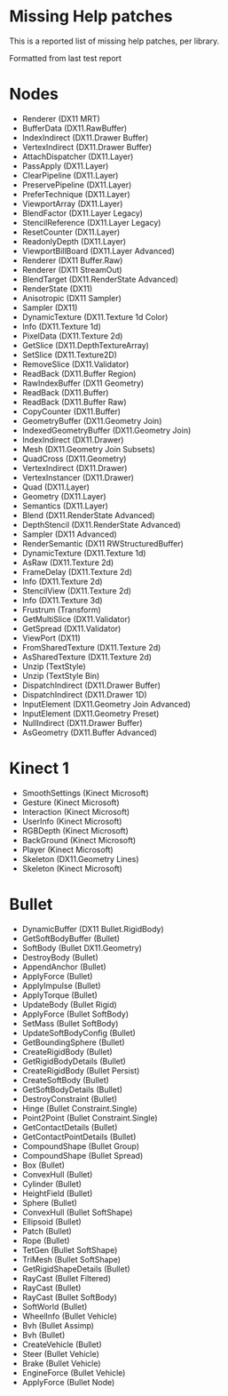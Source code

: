 Missing Help patches
=========

This is a reported list of missing help patches, per library.

Formatted from last test report

# Nodes
* Renderer (DX11 MRT)
* BufferData (DX11.RawBuffer)
* IndexIndirect (DX11.Drawer Buffer)
* VertexIndirect (DX11.Drawer Buffer)
* AttachDispatcher (DX11.Layer)
* PassApply (DX11.Layer)
* ClearPipeline (DX11.Layer)
* PreservePipeline (DX11.Layer)
* PreferTechnique (DX11.Layer)
* ViewportArray (DX11.Layer)
* BlendFactor (DX11.Layer Legacy)
* StencilReference (DX11.Layer Legacy)
* ResetCounter (DX11.Layer)
* ReadonlyDepth (DX11.Layer)
* ViewportBillBoard (DX11.Layer Advanced)
* Renderer (DX11 Buffer.Raw)
* Renderer (DX11 StreamOut)
* BlendTarget (DX11.RenderState Advanced)
* RenderState (DX11)
* Anisotropic (DX11 Sampler)
* Sampler (DX11)
* DynamicTexture (DX11.Texture 1d Color)
* Info (DX11.Texture 1d)
* PixelData (DX11.Texture 2d)
* GetSlice (DX11.DepthTextureArray)
* SetSlice (DX11.Texture2D)
* RemoveSlice (DX11.Validator)
* ReadBack (DX11.Buffer Region)
* RawIndexBuffer (DX11 Geometry)
* ReadBack (DX11.Buffer)
* ReadBack (DX11.Buffer Raw)
* CopyCounter (DX11.Buffer)
* GeometryBuffer (DX11.Geometry Join)
* IndexedGeometryBuffer (DX11.Geometry Join)
* IndexIndirect (DX11.Drawer)
* Mesh (DX11.Geometry Join Subsets)
* QuadCross (DX11.Geometry)
* VertexIndirect (DX11.Drawer)
* VertexInstancer (DX11.Drawer)
* Quad (DX11.Layer)
* Geometry (DX11.Layer)
* Semantics (DX11.Layer)
* Blend (DX11.RenderState Advanced)
* DepthStencil (DX11.RenderState Advanced)
* Sampler (DX11 Advanced)
* RenderSemantic (DX11 RWStructuredBuffer)
* DynamicTexture (DX11.Texture 1d)
* AsRaw (DX11.Texture 2d)
* FrameDelay (DX11.Texture 2d)
* Info (DX11.Texture 2d)
* StencilView (DX11.Texture 2d)
* Info (DX11.Texture 3d)
* Frustrum (Transform)
* GetMultiSlice (DX11.Validator)
* GetSpread (DX11.Validator)
* ViewPort (DX11)
* FromSharedTexture (DX11.Texture 2d)
* AsSharedTexture (DX11.Texture 2d)
* Unzip (TextStyle)
* Unzip (TextStyle Bin)
* DispatchIndirect (DX11.Drawer Buffer)
* DispatchIndirect (DX11.Drawer 1D)
* InputElement (DX11.Geometry Join Advanced)
* InputElement (DX11.Geometry Preset)
* NullIndirect (DX11.Drawer Buffer)
* AsGeometry (DX11.Buffer Advanced)

# Kinect 1
* SmoothSettings (Kinect Microsoft)
* Gesture (Kinect Microsoft)
* Interaction (Kinect Microsoft)
* UserInfo (Kinect Microsoft)
* RGBDepth (Kinect Microsoft)
* BackGround (Kinect Microsoft)
* Player (Kinect Microsoft)
* Skeleton (DX11.Geometry Lines)
* Skeleton (Kinect Microsoft)

# Bullet
* DynamicBuffer (DX11 Bullet.RigidBody)
* GetSoftBodyBuffer (Bullet)
* SoftBody (Bullet DX11.Geometry)
* DestroyBody (Bullet)
* AppendAnchor (Bullet)
* ApplyForce (Bullet)
* ApplyImpulse (Bullet)
* ApplyTorque (Bullet)
* UpdateBody (Bullet Rigid)
* ApplyForce (Bullet SoftBody)
* SetMass (Bullet SoftBody)
* UpdateSoftBodyConfig (Bullet)
* GetBoundingSphere (Bullet)
* CreateRigidBody (Bullet)
* GetRigidBodyDetails (Bullet)
* CreateRigidBody (Bullet Persist)
* CreateSoftBody (Bullet)
* GetSoftBodyDetails (Bullet)
* DestroyConstraint (Bullet)
* Hinge (Bullet Constraint.Single)
* Point2Point (Bullet Constraint.Single)
* GetContactDetails (Bullet)
* GetContactPointDetails (Bullet)
* CompoundShape (Bullet Group)
* CompoundShape (Bullet Spread)
* Box (Bullet)
* ConvexHull (Bullet)
* Cylinder (Bullet)
* HeightField (Bullet)
* Sphere (Bullet)
* ConvexHull (Bullet SoftShape)
* Ellipsoid (Bullet)
* Patch (Bullet)
* Rope (Bullet)
* TetGen (Bullet SoftShape)
* TriMesh (Bullet SoftShape)
* GetRigidShapeDetails (Bullet)
* RayCast (Bullet Filtered)
* RayCast (Bullet)
* RayCast (Bullet SoftBody)
* SoftWorld (Bullet)
* WheelInfo (Bullet Vehicle)
* Bvh (Bullet Assimp)
* Bvh (Bullet)
* CreateVehicle (Bullet)
* Steer (Bullet Vehicle)
* Brake (Bullet Vehicle)
* EngineForce (Bullet Vehicle)
* ApplyForce (Bullet Node)



